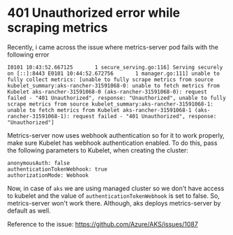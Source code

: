 # 401 Unauthorized error while scraping metrics

Recently, i came across the issue where metrics-server pod fails with the following error

`
I0101 10:43:52.667125       1 secure_serving.go:116] Serving securely on [::]:8443
E0101 10:44:52.672756       1 manager.go:111] unable to fully collect metrics: [unable to fully scrape metrics from source kubelet_summary:aks-rancher-31591068-0: unable to fetch metrics from Kubelet aks-rancher-31591068-0 (aks-rancher-31591068-0): request failed - "401 Unauthorized", response: "Unauthorized", unable to fully scrape metrics from source kubelet_summary:aks-rancher-31591068-1: unable to fetch metrics from Kubelet aks-rancher-31591068-1 (aks-rancher-31591068-1): request failed - "401 Unauthorized", response: "Unauthorized"]
`


Metrics-server now uses webhook authentication so for it to work properly, make sure Kubelet has webhook authentication enabled.
To do this, pass the following parameters to Kubelet, when creating the cluster:

```
anonymousAuth: false
authenticationTokenWebhook: true
authorizationMode: Webhook
```


Now, in case of `aks` we are using managed cluster so we don't have access to kubelet and the value of `authenticationTokenWebhook` is set to false. 
So, metrics-server won't work there. Although, aks deploys metrics-server by default as well.

Reference to the issue: https://github.com/Azure/AKS/issues/1087
